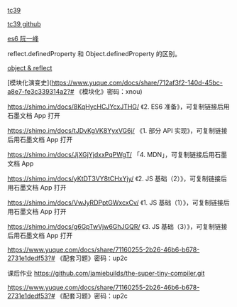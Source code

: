 [tc39](https://www.ecma-international.org/memento/tc39.htm)

[tc39 github](https://github.com/tc39/proposals)

[es6 阮一峰](https://es6.ruanyifeng.com/)

reflect.definedProperty 和 Object.definedProperty 的区别。

[object & reflect](https://developer.mozilla.org/zh-CN/docs/Web/JavaScript/Reference/Global_Objects/Reflect/Comparing_Reflect_and_Object_methods)

[模块化演变史](https://www.yuque.com/docs/share/712af3f2-140d-45bc-a8e7-fe3c339314a2?# 《模块化》密码：xnou)

https://shimo.im/docs/8KqHycHCJYcxJTHG/ 《2. ES6 准备》，可复制链接后用石墨文档 App 打开

https://shimo.im/docs/tJDvKgVK8YyxVG6j/ 《1. 部分 API 实现》，可复制链接后用石墨文档 App 打开

https://shimo.im/docs/JjXGjYjdxxPqPWgT/ 「4. MDN」，可复制链接后用石墨文档 App

https://shimo.im/docs/yKtDT3VY8tCHxYjy/ 《2. JS 基础（2）》，可复制链接后用石墨文档 App 打开

https://shimo.im/docs/VwJyRDPptGWxcxCv/ 《1. JS 基础（1）》，可复制链接后用石墨文档 App 打开

https://shimo.im/docs/g6GpTwVjw6GhJGQR/ 《3. JS 基础（3）》，可复制链接后用石墨文档 App 打开

https://www.yuque.com/docs/share/71160255-2b26-46b6-b678-2731e1dedf53?# 《配套习题》密码：up2c

课后作业
https://github.com/jamiebuilds/the-super-tiny-compiler.git

https://www.yuque.com/docs/share/71160255-2b26-46b6-b678-2731e1dedf53?# 《配套习题》密码：up2c
